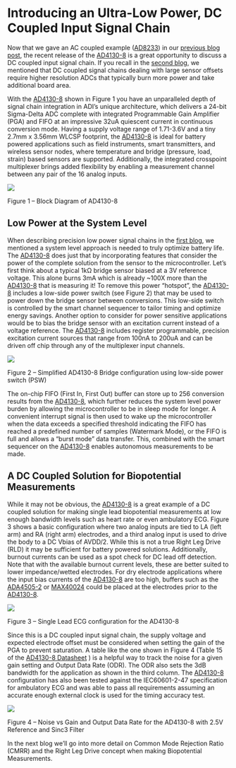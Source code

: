 #  Introducing an Ultra-Low Power, DC Coupled Input Signal Chain

Now that we gave an AC coupled example ([AD8233](https://www.analog.com/en/products/ad8233.html)) in our [previous blog post](https://ez.analog.com/ez-blogs/b/engineerzone-spotlight/posts/precision-low-power-signal-chains-a-unique-ac-coupled-solution-with-configurability), the recent release of the [AD4130-8](https://www.analog.com/en/products/ad4130-8.html#product-overview) is a great opportunity to discuss a DC coupled input signal chain. If you recall in the [second blog](https://ez.analog.com/ez-blogs/b/engineerzone-spotlight/posts/precision-low-power-signal-chains-to-ac-or-not-to-ac-couple-that-is-the-question), we mentioned that DC coupled signal chains dealing with large sensor  offsets require higher resolution ADCs that typically burn more power  and take additional board area. 

With the [AD4130-8](https://www.analog.com/en/products/ad4130-8.html#product-overview) shown in Figure 1 you have an unparalleled depth of signal chain  integration in ADI’s unique architecture, which delivers a 24-bit  Sigma-Delta ADC complete with integrated Programmable Gain Amplifier  (PGA) and FIFO at an impressive 32uA quiescent current in continuous  conversion mode. Having a supply voltage range of 1.71-3.6V and a tiny  2.7mm x 3.56mm WLCSP footprint, the [AD4130-8](https://www.analog.com/en/products/ad4130-8.html#product-overview) is ideal for battery powered applications such as field instruments,  smart transmitters, and wireless sensor nodes, where temperature and  bridge (pressure, load, strain) based sensors are supported.  Additionally, the integrated crosspoint multiplexer brings added  flexibility by enabling a measurement channel between any pair of the 16 analog inputs.

![ ](https://ez.analog.com/resized-image/__size/1338x626/__key/communityserver-blogs-components-weblogfiles/00-00-00-03-16/4137.ad4130pic.png)

Figure 1 – Block Diagram of AD4130-8

## Low Power at the System Level

When describing precision low power signal chains in the [first blog](https://ez.analog.com/ez-blogs/b/engineerzone-spotlight/posts/precision-low-power-intro-to-biopotentials), we mentioned a system level approach is needed to truly optimize battery life. The [AD4130-8](https://www.analog.com/en/products/ad4130-8.html#product-overview) does just that by incorporating features that consider the power of the complete solution from the sensor to the microcontroller. Let’s first  think about a typical 1kΩ bridge sensor biased at a 3V reference  voltage. This alone burns 3mA which is already ~100X more than the [AD4130-8](https://www.analog.com/en/products/ad4130-8.html#product-overview) that is measuring it! To remove this power “hotspot”, the [AD4130-8](https://www.analog.com/en/products/ad4130-8.html#product-overview) includes a low-side power switch (see Figure 2) that may be used to  power down the bridge sensor between conversions. This low-side switch  is controlled by the smart channel sequencer to tailor timing and  optimize energy savings. Another option to consider for power sensitive applications would be to bias the bridge sensor with an excitation  current instead of a voltage reference. The [AD4130-8](https://www.analog.com/en/products/ad4130-8.html#product-overview) includes register programmable, precision excitation current sources  that range from 100nA to 200uA and can be driven off chip through any of the multiplexer input channels.

![ ](https://ez.analog.com/resized-image/__size/516x686/__key/communityserver-blogs-components-weblogfiles/00-00-00-03-16/pastedimage1654894359890v2.png)

Figure 2 – Simplified AD4130-8 Bridge configuration using low-side power switch (PSW)

The on-chip FIFO (First In, First Out) buffer can store up to 256 conversion results from the [AD4130-8](https://www.analog.com/en/products/ad4130-8.html#product-overview), which further reduces the system level power burden by allowing the  microcontroller to be in sleep mode for longer.  A convenient interrupt signal is then used to wake up the microcontroller when the data  exceeds a specified threshold indicating the FIFO has reached a  predefined number of samples (Watermark Mode), or the FIFO is full and  allows a “burst mode” data transfer.  This, combined with the smart  sequencer on the [AD4130-8](https://www.analog.com/en/products/ad4130-8.html#product-overview) enables autonomous measurements to be made.

## A DC Coupled Solution for Biopotential Measurements

While it may not be obvious, the [AD4130-8](https://www.analog.com/en/products/ad4130-8.html#product-overview) is a great example of a DC coupled solution for making single lead  biopotential measurements at low enough bandwidth levels such as heart  rate or even ambulatory ECG. Figure 3 shows a basic configuration where two analog inputs are tied to LA (left arm) and RA (right arm)  electrodes, and a third analog input is used to drive the body to a DC  Vbias of AVDD/2. While this is not a true Right Leg Drive (RLD) it may  be sufficient for battery powered solutions. Additionally, burnout  currents can be used as a spot check for DC lead off detection. Note  that with the available burnout current levels, these are better suited  to lower impedance/wetted electrodes. For dry electrode applications  where the input bias currents of the [AD4130-8](https://www.analog.com/en/products/ad4130-8.html#product-overview) are too high, buffers such as the [ADA4505-2](https://www.analog.com/en/products/ada4505-2.html) or [MAX40024](https://www.maximintegrated.com/en/products/analog/amplifiers/MAX40024.html) could be placed at the electrodes prior to the [AD4130-8](https://www.analog.com/en/products/ad4130-8.html#product-overview).

![ ](https://ez.analog.com/resized-image/__size/1408x606/__key/communityserver-blogs-components-weblogfiles/00-00-00-03-16/pastedimage1654894445582v3.png)

Figure 3 – Single Lead ECG configuration for the AD4130-8

Since this is a DC coupled input signal chain, the supply voltage and expected electrode offset must be considered when setting the gain of  the PGA to prevent saturation.  A table like the one shown in Figure 4  (Table 15 of the  [AD4130-8 Datasheet](https://www.analog.com/media/en/technical-documentation/data-sheets/ad4130-8.pdf) ) is a helpful way to track the noise for a given gain setting and  Output Data Rate (ODR). The ODR also sets the 3dB bandwidth for the  application as shown in the third column. The [AD4130-8](https://www.analog.com/en/products/ad4130-8.html#product-overview) configuration has also been tested against the IEC60601-2-47  specification for ambulatory ECG and was able to pass all requirements  assuming an accurate enough external clock is used for the timing  accuracy test.

![ ](https://ez.analog.com/resized-image/__size/1256x640/__key/communityserver-blogs-components-weblogfiles/00-00-00-03-16/pastedimage1654894511530v5.png)

Figure 4 – Noise vs Gain and Output Data Rate for the AD4130-8 with 2.5V Reference and Sinc3 Filter

In the next blog we’ll go into more detail on Common Mode Rejection  Ratio (CMRR) and the Right Leg Drive concept when making Biopotential  Measurements. 
